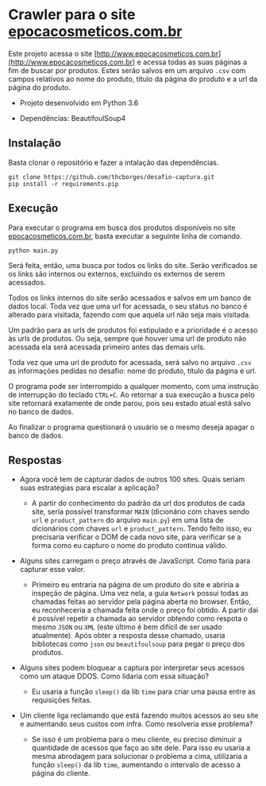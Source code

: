 # Crawler para o site [epocacosmeticos.com.br](https://www.epocacosmeticos.com.br)

Este projeto acessa o site [http://www.epocacosmeticos.com.br](http://www.epocacosmeticos.com.br)
e acessa todas as suas páginas a fim de buscar por produtos. Estes serão salvos em 
um arquivo `.csv` com campos relativos ao nome do produto, título da página do 
produto e a url da página do produto.


- Projeto desenvolvido em Python 3.6

- Dependências: BeautifoulSoup4

## Instalação
Basta clonar o repositório e fazer a intalação das dependências.
```commandline
git clone https://github.com/thcborges/desafio-captura.git
pip install -r requirements.pip
```

## Execução
Para executar o programa em busca dos produtos disponíveis no site 
[epocacosmeticos.com.br](https://www.epocacosmeticos.com.br), basta executar a 
seguinte linha de comando.
```commandline
python main.py
```
Será feita, então, uma busca por todos os links do site. Serão verificados se
os links são internos ou externos, excluindo os externos de serem acessados.

Todos os links internos do site serão acessados e salvos em um banco de dados 
local. Toda vez que uma url for acessada, o seu status no banco é alterado 
para visitada, fazendo com que aquela url não seja mais visitada.

Um padrão para as urls de produtos foi estipulado e a prioridade é o acesso 
às urls de produtos. Ou seja, sempre que houver uma url de produto não acessada
ela será acessada primeiro antes das demais urls.

Toda vez que uma url de produto for acessada, será salvo no arquivo `.csv` as 
informações pedidas no desafio: nome do produto, título da página e url.

O programa pode ser interrompido a qualquer momento, com uma instrução de 
interrupção do teclado `CTRL+C`. Ao retornar a sua execução a busca pelo site 
retornará exatamente de onde parou, pois seu estado atual está salvo no banco 
de dados.

 Ao finalizar o programa questionará o usuário se o mesmo deseja apagar o 
 banco de dados.
 
 
 ## Respostas
 - Agora você tem de capturar dados de outros 100 sites. Quais seriam suas 
 estratégias para escalar a aplicação?
    
    - A partir do conhecimento do padrão da url dos produtos de cada site,
    seria possível transformar `MAIN` (dicionário com chaves sendo `url` e 
    `product_pattern` do arquivo `main.py`) em uma lista de dicionários com
     chaves  `url` e `product_pattern`. 
     Tendo feito isso, eu precisaria verificar o DOM de cada novo site, para verificar
     se a forma como eu capturo o nome do produto continua válido.

 - Alguns sites carregam o preço através de JavaScript. Como faria para
 capturar esse valor.
 
    - Primeiro eu entraria na página de um produto do site e abriria a 
    inspeção de página. Uma vez nela, a guia `Network` possui todas as 
    chamadas feitas ao servidor pela página aberta no browser. Então,
    eu reconheceria a chamada feita onde o preço foi obtido. A partir daí
    é possível repetir a chamada ao servidor obtendo como respota o mesmo `JSON`
    ou `XML` (este último é bem difícil de ser usado atualmente). Após obter
    a resposta desse chamado, usaria bibliotecas como `json` ou `beautifoulsoup`
    para pegar o preço dos produtos.
    
 - Alguns sites podem bloquear a captura por interpretar seus acessos como um 
 ataque DDOS. Como lidaria com essa situação?
 
    - Eu usaria a função `sleep()` da lib `time` para criar uma pausa entre as 
    requisições feitas.
    
 - Um cliente liga reclamando que está fazendo muitos acessos ao seu site e 
 aumentando seus custos com infra. Como resolveria esse problema?
 
    - Se isso é um problema para o meu cliente, eu preciso diminuir a quantidade
    de acessos que faço ao site dele. Para isso eu usaria a mesma abrodagem para
    solucionar o problema a cima, utilizaria a função `sleep()` da lib `time`, 
    aumentando o intervalo de acesso a página do cliente. 
    
